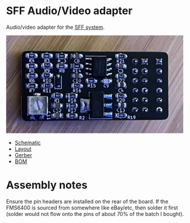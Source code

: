 # SFF Audio/Video adapter

Audio/video adapter for the [SFF system](https://github.com/dpicken/atari-hw/blob/main/doc/sbc.md).

<img src="/jpeg/sbc-av/assembled.jpeg" width="480">

- [Schematic](/pdf/sbc-av-schematic.pdf)
- [Layout](/pdf/sbc-av-layout.pdf)
- [Gerber](https://github.com/dpicken/atari-hw/raw/main/gerber/sbc-av.zip)
- [BOM](/pdf/sbc-av-bom.pdf)

# Assembly notes

Ensure the pin headers are installed on the rear of the board.  If the FMS6400 is sourced from somewhere like eBay/etc, then solder it first (solder would not flow onto the pins of about 70% of the batch I bought).
